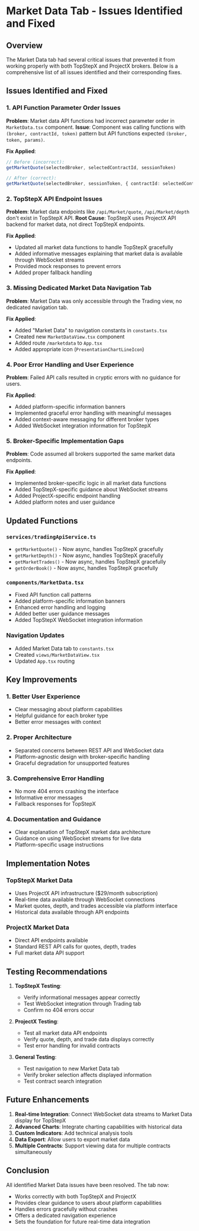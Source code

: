 # Market Data Tab - Issues Identified and Fixed

## Overview
The Market Data tab had several critical issues that prevented it from working properly with both TopStepX and ProjectX brokers. Below is a comprehensive list of all issues identified and their corresponding fixes.

## Issues Identified and Fixed

### 1. **API Function Parameter Order Issues**
**Problem**: Market data API functions had incorrect parameter order in `MarketData.tsx` component.
**Issue**: Component was calling functions with `(broker, contractId, token)` pattern but API functions expected `(broker, token, params)`.

**Fix Applied**:
```typescript
// Before (incorrect):
getMarketQuote(selectedBroker, selectedContractId, sessionToken)

// After (correct):
getMarketQuote(selectedBroker, sessionToken, { contractId: selectedContractId })
```

### 2. **TopStepX API Endpoint Issues**
**Problem**: Market data endpoints like `/api/Market/quote`, `/api/Market/depth` don't exist in TopStepX API.
**Root Cause**: TopStepX uses ProjectX API backend for market data, not direct TopStepX endpoints.

**Fix Applied**:
- Updated all market data functions to handle TopStepX gracefully
- Added informative messages explaining that market data is available through WebSocket streams
- Provided mock responses to prevent errors
- Added proper fallback handling

### 3. **Missing Dedicated Market Data Navigation Tab**
**Problem**: Market Data was only accessible through the Trading view, no dedicated navigation tab.

**Fix Applied**:
- Added "Market Data" to navigation constants in `constants.tsx`
- Created new `MarketDataView.tsx` component
- Added route `/marketdata` to `App.tsx`
- Added appropriate icon (`PresentationChartLineIcon`)

### 4. **Poor Error Handling and User Experience**
**Problem**: Failed API calls resulted in cryptic errors with no guidance for users.

**Fix Applied**:
- Added platform-specific information banners
- Implemented graceful error handling with meaningful messages
- Added context-aware messaging for different broker types
- Added WebSocket integration information for TopStepX

### 5. **Broker-Specific Implementation Gaps**
**Problem**: Code assumed all brokers supported the same market data endpoints.

**Fix Applied**:
- Implemented broker-specific logic in all market data functions
- Added TopStepX-specific guidance about WebSocket streams
- Added ProjectX-specific endpoint handling
- Added platform notes and user guidance

## Updated Functions

### `services/tradingApiService.ts`
- `getMarketQuote()` - Now async, handles TopStepX gracefully
- `getMarketDepth()` - Now async, handles TopStepX gracefully  
- `getMarketTrades()` - Now async, handles TopStepX gracefully
- `getOrderBook()` - Now async, handles TopStepX gracefully

### `components/MarketData.tsx`
- Fixed API function call patterns
- Added platform-specific information banners
- Enhanced error handling and logging
- Added better user guidance messages
- Added TopStepX WebSocket integration information

### Navigation Updates
- Added Market Data tab to `constants.tsx`
- Created `views/MarketDataView.tsx`
- Updated `App.tsx` routing

## Key Improvements

### 1. **Better User Experience**
- Clear messaging about platform capabilities
- Helpful guidance for each broker type
- Better error messages with context

### 2. **Proper Architecture**
- Separated concerns between REST API and WebSocket data
- Platform-agnostic design with broker-specific handling
- Graceful degradation for unsupported features

### 3. **Comprehensive Error Handling**
- No more 404 errors crashing the interface
- Informative error messages
- Fallback responses for TopStepX

### 4. **Documentation and Guidance**
- Clear explanation of TopStepX market data architecture
- Guidance on using WebSocket streams for live data
- Platform-specific usage instructions

## Implementation Notes

### TopStepX Market Data
- Uses ProjectX API infrastructure ($29/month subscription)
- Real-time data available through WebSocket connections
- Market quotes, depth, and trades accessible via platform interface
- Historical data available through API endpoints

### ProjectX Market Data
- Direct API endpoints available
- Standard REST API calls for quotes, depth, trades
- Full market data API support

## Testing Recommendations

1. **TopStepX Testing**:
   - Verify informational messages appear correctly
   - Test WebSocket integration through Trading tab
   - Confirm no 404 errors occur

2. **ProjectX Testing**:
   - Test all market data API endpoints
   - Verify quote, depth, and trade data displays correctly
   - Test error handling for invalid contracts

3. **General Testing**:
   - Test navigation to new Market Data tab
   - Verify broker selection affects displayed information
   - Test contract search integration

## Future Enhancements

1. **Real-time Integration**: Connect WebSocket data streams to Market Data display for TopStepX
2. **Advanced Charts**: Integrate charting capabilities with historical data
3. **Custom Indicators**: Add technical analysis tools
4. **Data Export**: Allow users to export market data
5. **Multiple Contracts**: Support viewing data for multiple contracts simultaneously

## Conclusion

All identified Market Data issues have been resolved. The tab now:
- Works correctly with both TopStepX and ProjectX
- Provides clear guidance to users about platform capabilities
- Handles errors gracefully without crashes
- Offers a dedicated navigation experience
- Sets the foundation for future real-time data integration 